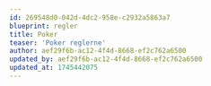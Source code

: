 ```yaml
---
id: 269548d0-042d-4dc2-958e-c2932a5863a7
blueprint: regler
title: Poker
teaser: 'Poker reglerne'
author: aef29f6b-ac12-4f4d-8668-ef2c762a6500
updated_by: aef29f6b-ac12-4f4d-8668-ef2c762a6500
updated_at: 1745442075
---
```

